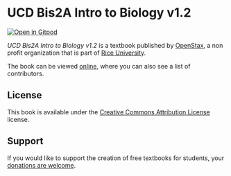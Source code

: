 # UCD Bis2A Intro to Biology v1.2

[![Open in Gitpod](https://gitpod.io/button/open-in-gitpod.svg)](https://gitpod.io/from-referrer/)

_UCD Bis2A Intro to Biology v1.2_ is a textbook published by [OpenStax](https://openstax.org/), a non profit organization that is part of [Rice University](https://www.rice.edu/).

The book can be viewed [online](https://github.com/cnx-user-books/cnxbook-ucd-bis2a-intro-to-biology-v1-2/releases/latest), where you can also see a list of contributors.

## License
This book is available under the [Creative Commons Attribution License](./LICENSE) license.

## Support
If you would like to support the creation of free textbooks for students, your [donations are welcome](https://riceconnect.rice.edu/donation/support-openstax-banner).
